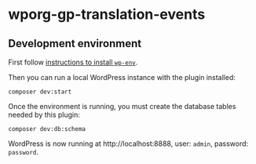 # wporg-gp-translation-events

## Development environment
First follow [instructions to install `wp-env`](https://developer.wordpress.org/block-editor/reference-guides/packages/packages-env/#prerequisites).

Then you can run a local WordPress instance with the plugin installed:

```shell
composer dev:start
```

Once the environment is running, you must create the database tables needed by this plugin:

```shell
composer dev:db:schema
```

WordPress is now running at http://localhost:8888, user: `admin`, password: `password`.
